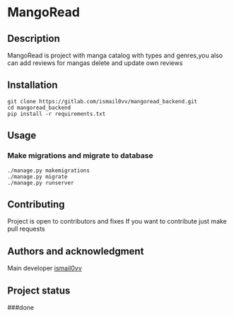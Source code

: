 # MangoRead

## Description

MangoRead is project with manga catalog with types and genres,you also can add reviews for mangas delete and update own reviews

## Installation
```
git clone https://gitlab.com/ismail0vv/mangoread_backend.git
cd mangoread_backend
pip install -r requirements.txt
```
## Usage
### Make migrations and migrate to database
```
./manage.py makemigrations
./manage.py migrate
./manage.py runserver
```

## Contributing
Project is open to contributors and fixes
If you want to contribute just make pull requests
## Authors and acknowledgment
Main developer [ismail0vv](https://gitlab.com/ismail0vv)

## Project status
###done
